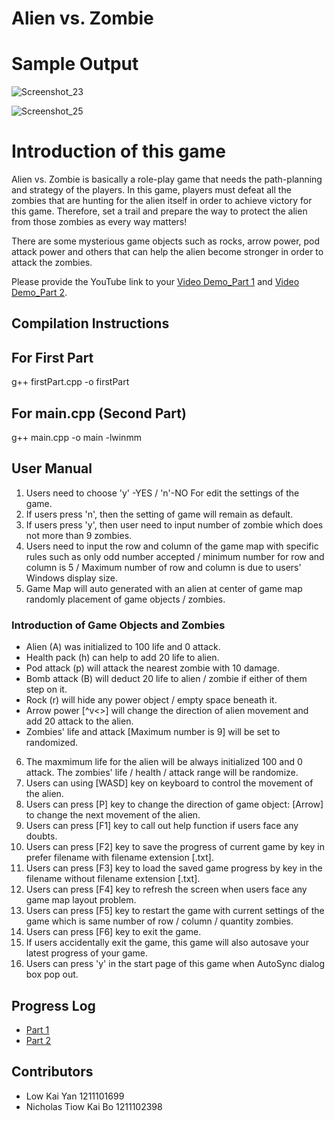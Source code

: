 # Alien vs. Zombie

# Sample Output
![Screenshot_23](https://user-images.githubusercontent.com/123613860/218414554-cf010b02-75ad-461f-ba4a-a2daf7fe4288.png)

![Screenshot_25](https://user-images.githubusercontent.com/123613860/218422820-84a232c1-67b9-4e93-b88d-e8c9c3c28b84.png)


# Introduction of this game


Alien vs. Zombie is basically a role-play game that needs the path-planning and strategy of the players. In this game, players must defeat all the zombies that are hunting for the alien itself in order to achieve victory for this game. Therefore, set a trail and prepare the way to protect the alien from those zombies as every way matters!


There are some mysterious game objects such as rocks, arrow power, pod attack power and others that can help the alien become stronger in order to attack the zombies. 


Please provide the YouTube link to your [Video Demo_Part 1](https://www.youtube.com/watch?v=klaqKXWuF1o) and [Video Demo_Part 2](https://youtu.be/kB-EhNpGuqU).


## Compilation Instructions

## For First Part
g++ firstPart.cpp -o firstPart

## For main.cpp (Second Part)
g++ main.cpp -o main -lwinmm


## User Manual
1. Users need to choose 'y' -YES / 'n'-NO For edit the settings of the game.
2. If users press 'n', then the setting of game will remain as default.
3. If users press 'y', then user need to input number of zombie which does not more than 9 zombies.
4. Users need to input the row and column of the game map with specific rules such as only odd number accepted / minimum number for row and column is 5 / Maximum number of row and column is due to users' Windows display size.
5. Game Map will auto generated with an alien at center of game map randomly placement of game objects / zombies.

### Introduction of Game Objects and Zombies
- Alien (A) was initialized to 100 life and 0 attack. 
- Health pack (h) can help to add 20 life to alien.
- Pod attack (p) will attack the nearest zombie with 10 damage.
- Bomb attack (B) will deduct 20 life to alien / zombie if either of them step on it.
- Rock (r) will hide any power object / empty space beneath it.
- Arrow power [^v<>] will change the direction of alien movement and add 20 attack to the alien.
- Zombies' life and attack [Maximum number is 9] will be set to randomized.

6. The maxmimum life for the alien will be always initialized 100 and 0 attack. The zombies' life / health / attack range will be randomize.
7. Users can using [WASD] key on keyboard to control the movement of the alien.
8. Users can press [P] key to change the direction of game object: [Arrow] to change the next movement of the alien. 
9. Users can press [F1] key to call out help function if users face any doubts.
10. Users can press [F2] key to save the progress of current game by key in prefer filename with filename extension [.txt].
11. Users can press [F3] key to load the saved game progress by key in the filename without filename extension [.txt].
12. Users can press [F4] key to refresh the screen when users face any game map layout problem.
13. Users can press [F5] key to restart the game with current settings of the game which is same number of row / column / quantity zombies.
14. Users can press [F6] key to exit the game.
15. If users accidentally exit the game, this game will also autosave your latest progress of your game.
16. Users can press 'y' in the start page of this game when AutoSync dialog box pop out. 



## Progress Log


- [Part 1](PART1.md)
- [Part 2](PART2.md)


## Contributors


- Low Kai Yan 1211101699
- Nicholas Tiow Kai Bo 1211102398







